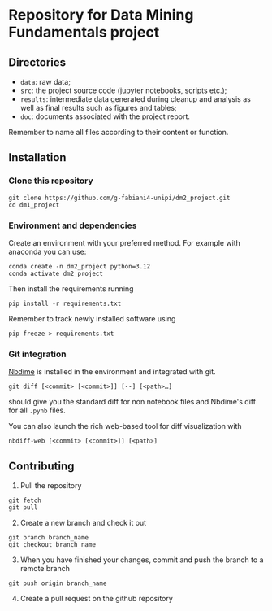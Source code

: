 # Repository for Data Mining Fundamentals project
## Directories
- `data`: raw data;
- `src`: the project source code (jupyter notebooks, scripts etc.);
- `results`: intermediate data generated during cleanup and analysis as well as final results such as figures and tables;
- `doc`: documents associated with the project report.

Remember to name all files according to their content or function.

## Installation
### Clone this repository

```
git clone https://github.com/g-fabiani4-unipi/dm2_project.git
cd dm1_project
```

### Environment and dependencies
Create an environment with your preferred method. For example with anaconda you can use:
```
conda create -n dm2_project python=3.12
conda activate dm2_project
```

Then install the requirements running
```
pip install -r requirements.txt
```

Remember to track newly installed software using

```
pip freeze > requirements.txt
```

### Git integration
[Nbdime](https://nbdime.readthedocs.io/en/stable/) is installed in the environment and integrated with git.
```
git diff [<commit> [<commit>]] [--] [<path>…​]
```
should give you the standard diff for non notebook files and Nbdime's diff for all `.pynb` files.

You can also launch the rich web-based tool for diff visualization with
```
nbdiff-web [<commit> [<commit>]] [<path>]
```

## Contributing

1. Pull the repository
```
git fetch
git pull
```
2. Create a new branch and check it out

```
git branch branch_name
git checkout branch_name
```
3. When you have finished your changes, commit and push the branch to a remote branch

```
git push origin branch_name
```
4. Create a pull request on the github repository
